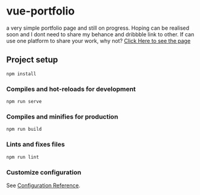 # vue-portfolio
a very simple portfolio page and still on progress. Hoping can be realised soon and I dont need to share my behance and dribbble link to other. If can use one platform to share your work, why not?
[Click Here to see the page](https://portfolio-wafazahida.netlify.app/)

## Project setup
```
npm install
```

### Compiles and hot-reloads for development
```
npm run serve
```

### Compiles and minifies for production
```
npm run build
```

### Lints and fixes files
```
npm run lint
```

### Customize configuration
See [Configuration Reference](https://cli.vuejs.org/config/).
